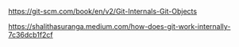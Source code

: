 https://git-scm.com/book/en/v2/Git-Internals-Git-Objects

https://shalithasuranga.medium.com/how-does-git-work-internally-7c36dcb1f2cf